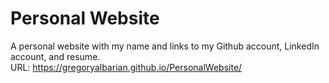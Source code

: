# Personal Website
A personal website with my name and links to my Github account, LinkedIn account, and resume.  
URL: https://gregoryalbarian.github.io/PersonalWebsite/
